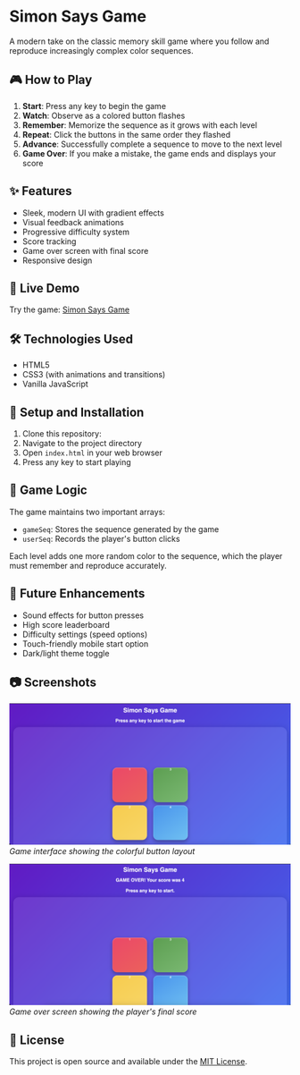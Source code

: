 # Simon Says Game

A modern take on the classic memory skill game where you follow and reproduce increasingly complex color sequences.

## 🎮 How to Play

1. **Start**: Press any key to begin the game
2. **Watch**: Observe as a colored button flashes
3. **Remember**: Memorize the sequence as it grows with each level
4. **Repeat**: Click the buttons in the same order they flashed
5. **Advance**: Successfully complete a sequence to move to the next level
6. **Game Over**: If you make a mistake, the game ends and displays your score

## ✨ Features

- Sleek, modern UI with gradient effects
- Visual feedback animations
- Progressive difficulty system
- Score tracking
- Game over screen with final score
- Responsive design

## 🔗 Live Demo

Try the game: [Simon Says Game](https://simon-says-game-blond.vercel.app)

## 🛠️ Technologies Used

- HTML5
- CSS3 (with animations and transitions)
- Vanilla JavaScript

## 🚀 Setup and Installation

1. Clone this repository:
2. Navigate to the project directory
3. Open `index.html` in your web browser
4. Press any key to start playing

## 📝 Game Logic

The game maintains two important arrays:
- `gameSeq`: Stores the sequence generated by the game
- `userSeq`: Records the player's button clicks

Each level adds one more random color to the sequence, which the player must remember and reproduce accurately.

## 🔮 Future Enhancements

- Sound effects for button presses
- High score leaderboard
- Difficulty settings (speed options)
- Touch-friendly mobile start option
- Dark/light theme toggle

## 📷 Screenshots

![Simon Says Game Interface](screenshots/game.png)
*Game interface showing the colorful button layout*

![Simon Says Game Over](screenshots/game%20over.png)
*Game over screen showing the player's final score*

## 📄 License

This project is open source and available under the [MIT License](LICENSE).

